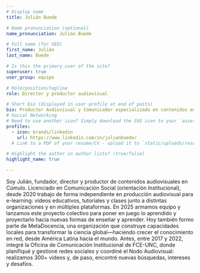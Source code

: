 ```yaml
---
# Display name
title: Julián Buede

# Name pronunciation (optional)
name_pronunciation: Julián Buede

# Full name (for SEO)
first_name: Julián 
last_name: Buede

# Is this the primary user of the site?
superuser: true
user_group: equipo

# Role/position/tagline
role: Director y productor audiovisual

# Short bio (displayed in user profile at end of posts)
bio: Productor Audiovisual y Comunicador especializado en contenidos educativos.
# Social Networking
# Need to use another icon? Simply download the SVG icon to your `assets/media/icons/` folder.
profiles:
  - icon: brands/linkedin
    url: https://www.linkedin.com/in/julianbuede/
  # Link to a PDF of your resume/CV - upload it to `static/uploads/resume.pdf`

# Highlight the author in author lists? (true/false)
highlight_name: true

---
```


Soy Julián, fundador, director y productor de contenidos audiovisuales en Cúmulo.
Licenciado en Comunicación Social (orientación Institucional), desde 2020 trabajo de forma independiente en producción audiovisual para e-learning: videos educativos, tutoriales y clases junto a distintas organizaciones y en múltiples plataformas. En 2025 armamos equipo y lanzamos este proyecto colectivo para poner en juego lo aprendido y proyectarlo hacia nuevas formas de enseñar y aprender.
Hoy también formo parte de MetaDocencia, una organización que construye capacidades locales para transformar la ciencia global—haciendo crecer el conocimiento en red, desde América Latina hacia el mundo.
Antes, entre 2017 y 2022, integré la Oficina de Comunicación Institucional de FCE-UNC, donde planifiqué y gestioné redes sociales y coordiné el Nodo Audiovisual: realizamos 300+ videos y, de paso, encontré nuevas búsquedas, intereses y desafíos.
